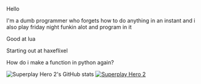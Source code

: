 Hello 

I'm a dumb programmer who forgets how to do anything in an instant and i also play friday night funkin alot and program in it

Good at lua

Starting out at haxeflixel

How do i make a function in python again?

![Superplay Hero 2's GitHub stats](https://github-readme-stats.vercel.app/api?username=superplayhero2&show_icons=true&theme=transparent)
[![Superplay Hero 2](https://github-readme-stats.vercel.app/api/top-langs/?username=superplayhero2&layout=compact)](https://github.com/anuraghazra/github-readme-stats)
